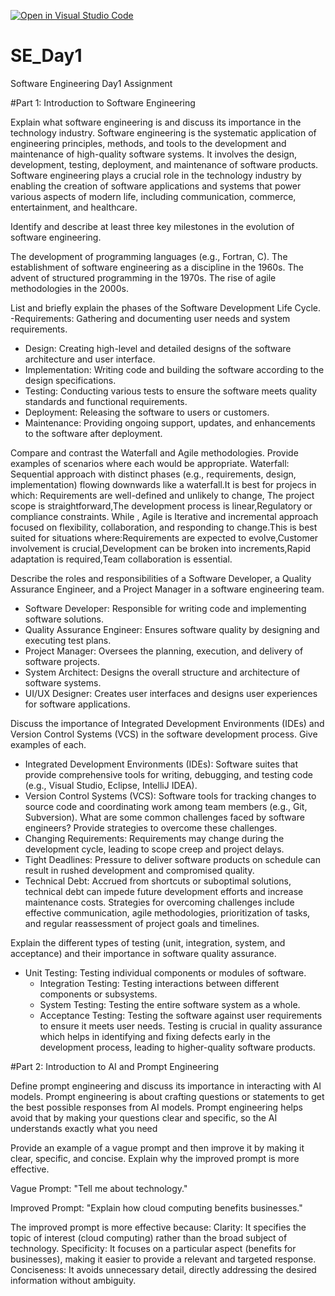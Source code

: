 [![Open in Visual Studio Code](https://classroom.github.com/assets/open-in-vscode-2e0aaae1b6195c2367325f4f02e2d04e9abb55f0b24a779b69b11b9e10269abc.svg)](https://classroom.github.com/online_ide?assignment_repo_id=15567452&assignment_repo_type=AssignmentRepo)
# SE_Day1
Software Engineering Day1 Assignment

#Part 1: Introduction to Software Engineering

Explain what software engineering is and discuss its importance in the technology industry.
Software engineering is the systematic application of engineering principles, methods, and tools to the development and maintenance of high-quality software systems. It involves the design, development, testing, deployment, and maintenance of software products.
Software engineering plays a crucial role in the technology industry by enabling the creation of software applications and systems that power various aspects of modern life, including communication, commerce, entertainment, and healthcare.


Identify and describe at least three key milestones in the evolution of software engineering.

The development of programming languages (e.g., Fortran, C).
The establishment of software engineering as a discipline in the 1960s.
The advent of structured programming in the 1970s.
The rise of agile methodologies in the 2000s.

List and briefly explain the phases of the Software Development Life Cycle.
  -Requirements: Gathering and documenting user needs and system requirements.
  - Design: Creating high-level and detailed designs of the software architecture and user interface.
  - Implementation: Writing code and building the software according to the design specifications.
  - Testing: Conducting various tests to ensure the software meets quality standards and functional requirements.
  - Deployment: Releasing the software to users or customers.
  - Maintenance: Providing ongoing support, updates, and enhancements to the software after deployment.


Compare and contrast the Waterfall and Agile methodologies. Provide examples of scenarios where each would be appropriate.
Waterfall: Sequential approach with distinct phases (e.g., requirements, design, implementation) flowing downwards like a waterfall.It is best for projecs in which: Requirements are well-defined and unlikely to change, The project scope is straightforward,The development process is linear,Regulatory or compliance constraints.
While , Agile is Iterative and incremental approach focused on flexibility, collaboration, and responding to change.This is best suited for situations where:Requirements are expected to evolve,Customer involvement is crucial,Development can be broken into increments,Rapid adaptation is required,Team collaboration is essential.


Describe the roles and responsibilities of a Software Developer, a Quality Assurance Engineer, and a Project Manager in a software engineering team.
  - Software Developer: Responsible for writing code and implementing software solutions.
  - Quality Assurance Engineer: Ensures software quality by designing and executing test plans.
  - Project Manager: Oversees the planning, execution, and delivery of software projects.
  - System Architect: Designs the overall structure and architecture of software systems.
  - UI/UX Designer: Creates user interfaces and designs user experiences for software applications.

Discuss the importance of Integrated Development Environments (IDEs) and Version Control Systems (VCS) in the software development process. Give examples of each.

 - Integrated Development Environments (IDEs): Software suites that provide comprehensive tools for writing, debugging, and testing code (e.g., Visual Studio, Eclipse, IntelliJ IDEA).
  - Version Control Systems (VCS): Software tools for tracking changes to source code and coordinating work among team members (e.g., Git, Subversion).
What are some common challenges faced by software engineers? Provide strategies to overcome these challenges.
 - Changing Requirements: Requirements may change during the development cycle, leading to scope creep and project delays.
  - Tight Deadlines: Pressure to deliver software products on schedule can result in rushed development and compromised quality.
  - Technical Debt: Accrued from shortcuts or suboptimal solutions, technical debt can impede future development efforts and increase maintenance costs.
Strategies for overcoming challenges include effective communication, agile methodologies, prioritization of tasks, and regular reassessment of project goals and timelines.


Explain the different types of testing (unit, integration, system, and acceptance) and their importance in software quality assurance.
- Unit Testing: Testing individual components or modules of software.
  - Integration Testing: Testing interactions between different components or subsystems.
  - System Testing: Testing the entire software system as a whole.
  - Acceptance Testing: Testing the software against user requirements to ensure it meets user needs.
Testing is crucial in quality assurance which helps in identifying and fixing defects early in the development process, leading to higher-quality software products.


#Part 2: Introduction to AI and Prompt Engineering


Define prompt engineering and discuss its importance in interacting with AI models.
Prompt engineering is about crafting questions or statements to get the best possible responses from AI models.
Prompt engineering helps avoid that by making your questions clear and specific, so the AI understands exactly what you need

Provide an example of a vague prompt and then improve it by making it clear, specific, and concise. Explain why the improved prompt is more effective.

Vague Prompt:
"Tell me about technology."

Improved Prompt:
"Explain how cloud computing benefits businesses."

The improved prompt is more effective because:
Clarity: It specifies the topic of interest (cloud computing) rather than the broad subject of technology.
Specificity: It focuses on a particular aspect (benefits for businesses), making it easier to provide a relevant and targeted response.
Conciseness: It avoids unnecessary detail, directly addressing the desired information without ambiguity.

